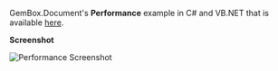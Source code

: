GemBox.Document's **Performance** example in C# and VB.NET that is available [here](https://www.gemboxsoftware.com/document/examples/c-sharp-vb-net-word-performance/5401).

**Screenshot**

![Performance Screenshot](https://www.gemboxsoftware.com/Document/Examples/Content/Performance/Performance/Performance.png)